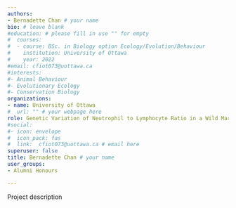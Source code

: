 ```yaml
---
authors:
- Bernadette Chan # your name
bio: # leave blank
#education: # please fill in use "" for empty
#  courses:
#  - course: BSc. in Biology option Ecology/Evolution/Behaviour
#    institution: University of Ottawa
#    year: 2022
#email: cfiot073@uottawa.ca
#interests:
#- Animal Behaviour
#- Evolutionary Ecology
#- Conservation Biology
organizations:
- name: University of Ottawa 
#  url: "" # your webpage here
role: Genetic Variation of Neutrophil to Lymphocyte Ratio in a Wild Marmot Population
#social:
#- icon: envelope
#  icon_pack: fas
#  link:  cfiot073@uottawa.ca # email here
superuser: false
title: Bernadette Chan # your name
user_groups:
- Alumni Honours

---
```


Project description